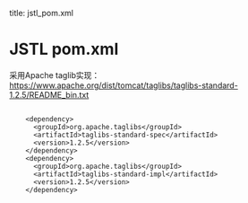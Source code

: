 title: jstl_pom.xml 

#  JSTL pom.xml 
采用Apache taglib实现：https://www.apache.org/dist/tomcat/taglibs/taglibs-standard-1.2.5/README_bin.txt
```

    <dependency>
      <groupId>org.apache.taglibs</groupId>
      <artifactId>taglibs-standard-spec</artifactId>
      <version>1.2.5</version>
    </dependency>
    <dependency>
      <groupId>org.apache.taglibs</groupId>
      <artifactId>taglibs-standard-impl</artifactId>
      <version>1.2.5</version>
    </dependency>

```
